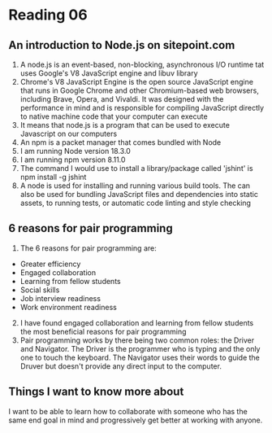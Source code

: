 # Reading 06

## An introduction to Node.js on sitepoint.com

1. A node.js is an event-based, non-blocking, asynchronous I/O runtime tat uses Google's V8 JavaScript engine and libuv library
2. Chrome's V8 JavaScript Engine is the open source JavaScript engine that runs in Google Chrome and other Chromium-based web browsers, including Brave, Opera, and Vivaldi. It was designed with the performance in mind and is responsible for compiling JavaScript directly to native machine code that your computer can execute
3. It means that node.js is a program that can be used to execute Javascript on our computers
4. An npm is a packet manager that comes bundled with Node
5. I am running Node version 18.3.0
6. I am running npm version 8.11.0
7. The command I would use to install a library/package called 'jshint' is npm install -g jshint
8. A node is used for installing and running various build tools. The can also be used for bundling JavaScript files and dependencies into static assets, to running tests, or automatic code linting and style checking

## 6 reasons for pair programming

1. The 6 reasons for pair programming are:
- Greater efficiency
- Engaged collaboration
- Learning from fellow students
- Social skills
- Job interview readiness
- Work environment readiness
2. I have found engaged collaboration and learning from fellow students the most beneficial reasons for pair programming
3. Pair programming works by there being two common roles: the Driver and Navigator. The Driver is the programmer who is typing and the only one to touch the keyboard. The Navigator uses their words to guide the Druver but doesn't provide any direct input to the computer. 

## Things I want to know more about

I want to be able to learn how to collaborate with someone who has the same end goal in mind and progressively get better at working with anyone. 